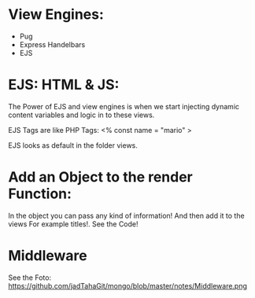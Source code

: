 # View Engines:
- Pug
- Express Handelbars
- EJS


# EJS: HTML & JS:

The Power of EJS and view engines is when we start injecting dynamic content variables and logic in to these views.

EJS Tags are like PHP Tags:
<% const name = "mario" >

EJS looks as default in the folder views.







# Add an Object to the render Function:
In the object you can pass any kind of information!
And then add it to the views For example titles!. See the Code!


# Middleware
See the Foto: https://github.com/jadTahaGit/mongo/blob/master/notes/Middleware.png 
